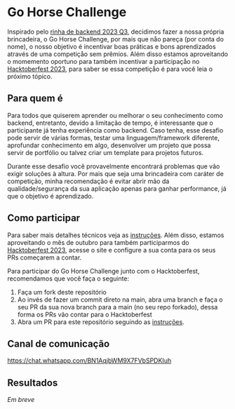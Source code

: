 # Go Horse Challenge
Inspirado pelo [rinha de backend 2023 Q3](https://github.com/zanfranceschi/rinha-de-backend-2023-q3), decidimos fazer a nossa própria brincadeira, o Go Horse Challenge, por mais que nåo pareça (por conta do nome), o nosso objetivo é incentivar boas práticas e bons aprendizados através de uma competiçåo sem prêmios. Além disso estamos aproveitando o momemento oportuno para também incentivar a participaçåo no [Hacktoberfest 2023](https://hacktoberfest.com/), para saber se essa competiçåo é para você leia o próximo tópico.

## Para quem é
Para todos que quiserem aprender ou melhorar o seu conhecimento como backend, entretanto, devido a limitação de tempo, é interessante que o participante já tenha experiência como backend. Caso tenha, esse desafio pode servir de várias formas, testar uma linguagem/framework diferente, aprofundar conhecimento em algo, desenvolver um projeto que possa servir de portfólio ou talvez criar um template para projetos futuros. 

Durante esse desafio você provavelmente encontrará problemas que vão exigir soluções à altura. Por mais que seja uma brincadeira com caráter de competição, minha recomendação é evitar abrir mão da qualidade/segurança da sua aplicação apenas para ganhar performance, já que o objetivo é aprendizado.

## Como participar
Para saber mais detalhes técnicos veja as [instruções](https://github.com/MatheusRBarbosa/go-horse-challenge/blob/main/INSTRUCOES.md). Além disso, estamos aproveitando o mês de outubro para também participarmos do [Hacktoberfest 2023](https://hacktoberfest.com/), acesse o site e configure a sua conta para os seus PRs começarem a contar.

Para participar do Go Horse Challenge junto com o Hacktoberfest, recomendamos que você faça o seguinte:
1. Faça um fork deste repositório
2. Ao invés de fazer um commit direto na main, abra uma branch e faça o seu PR da sua nova branch para a main (no seu repo forkado), dessa forma os PRs vão contar para o Hacktoberfest
3. Abra um PR para este repositório seguindo as [instruções](https://github.com/MatheusRBarbosa/go-horse-challenge/blob/main/INSTRUCOES.md).

## Canal de comunicação
https://chat.whatsapp.com/BN1AqjbWM9X7FVbSPDKIuh

## Resultados
_Em breve_


